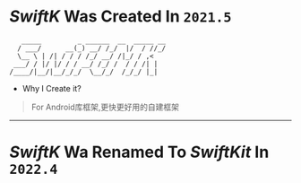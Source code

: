 # *SwiftK* Was Created In `2021.5`
```
   _____         _ ______  __  _____ __
  / ___/      __(_) __/ /_/  |/  / //_/
  \__ \ | /| / / / /_/ __/ /|_/ / ,<   
 ___/ / |/ |/ / / __/ /_/ /  / / /| |  
/____/|__/|__/_/_/  \__/_/  /_/_/ |_|  
```
- Why I Create it?

>For Android库框架,更快更好用的自建框架
***
# *SwiftK* Wa Renamed To *SwiftKit* In `2022.4`

